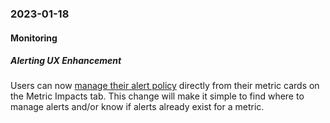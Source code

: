### 2023-01-18
#### Monitoring
##### Alerting UX Enhancement
Users can now [manage their alert policy](https://help.split.io/hc/en-us/articles/360020890491-Understanding-metric-impact#actions-you-can-perform) directly from their metric cards on the Metric Impacts tab. This change will make it simple to find where to manage alerts and/or know if alerts already exist for a metric.

